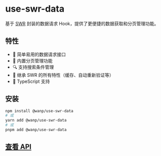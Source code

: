 # use-swr-data

基于 [SWR](https://swr.vercel.app/) 封装的数据请求 Hook，提供了更便捷的数据获取和分页管理功能。

## 特性

- 🚀 简单易用的数据请求接口
- 📑 内置分页管理功能
- 🔍 支持搜索条件管理
- 💫 继承 SWR 的所有特性（缓存、自动重新验证等）
- 🎯 TypeScript 支持

## 安装

```bash
npm install @wanp/use-swr-data
# 或
yarn add @wanp/use-swr-data
# 或
pnpm add @wanp/use-swr-data
```

## [查看 API](https://github.com/wanpan11/react-library/tree/main/packages/useSwrData)
